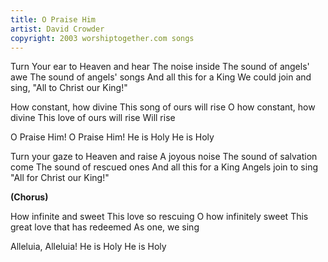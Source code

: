 ```yaml
---
title: O Praise Him
artist: David Crowder
copyright: 2003 worshiptogether.com songs
---
```


Turn Your ear to Heaven and hear
The noise inside
The sound of angels' awe
The sound of angels' songs
And all this for a King
We could join and sing,
"All to Christ our King!"

How constant, how divine
This song of ours will rise
O how constant, how divine
This love of ours will rise
Will rise

O Praise Him!
O Praise Him!
He is Holy
He is Holy

Turn your gaze to Heaven and raise
A joyous noise
The sound of salvation come
The sound of rescued ones
And all this for a King
Angels join to sing
"All for Christ our King!"

<strong>(Chorus)</strong>

How infinite and sweet
This love so rescuing
O how infinitely sweet
This great love that has redeemed
As one, we sing

Alleluia, Alleluia!
He is Holy
He is Holy
